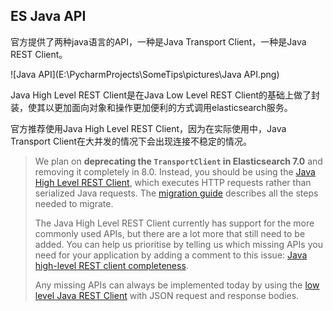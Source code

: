 ## ES Java API

官方提供了两种java语言的API，一种是Java Transport Client，一种是Java REST Client。

![Java API](E:\PycharmProjects\SomeTips\pictures\Java API.png)

Java High Level REST Client是在Java Low Level REST Client的基础上做了封装，使其以更加面向对象和操作更加便利的方式调用elasticsearch服务。


官方推荐使用Java High Level REST Client，因为在实际使用中，Java Transport Client在大并发的情况下会出现连接不稳定的情况。

> We plan on **deprecating the `TransportClient` in Elasticsearch 7.0** and removing it completely in 8.0. Instead, you should be using the [Java High Level REST Client](https://www.elastic.co/guide/en/elasticsearch/client/java-rest/6.8/java-rest-high.html), which executes HTTP requests rather than serialized Java requests. The [migration guide](https://www.elastic.co/guide/en/elasticsearch/client/java-rest/6.8/java-rest-high-level-migration.html) describes all the steps needed to migrate.
>
> The Java High Level REST Client currently has support for the more commonly used APIs, but there are a lot more that still need to be added. You can help us prioritise by telling us which missing APIs you need for your application by adding a comment to this issue: [Java high-level REST client completeness](https://github.com/elastic/elasticsearch/issues/27205).
>
> Any missing APIs can always be implemented today by using the [low level Java REST Client](https://www.elastic.co/guide/en/elasticsearch/client/java-rest/current/java-rest-low.html) with JSON request and response bodies.

